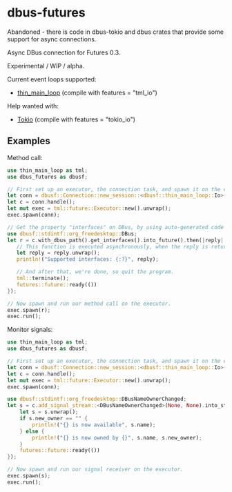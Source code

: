 dbus-futures
============

Abandoned - there is code in dbus-tokio and dbus crates that provide some support
for async connections.



Async DBus connection for Futures 0.3.

Experimental / WIP / alpha.

Current event loops supported:

 * [thin_main_loop](https://crates.io/crates/thin_main_loop) (compile with features = "tml_io")

Help wanted with:

 * [Tokio](https://tokio.rs) (compile with features = "tokio_io")

Examples
--------

Method call:

```rust
use thin_main_loop as tml;
use dbus_futures as dbusf;

// First set up an executor, the connection task, and spawn it on the executor
let conn = dbusf::Connection::new_session::<dbusf::thin_main_loop::Io>().unwrap();
let c = conn.handle();
let mut exec = tml::future::Executor::new().unwrap();
exec.spawn(conn);

// Get the property "interfaces" on DBus, by using auto-generated code by dbus-codegen
use dbusf::stdintf::org_freedesktop::DBus;
let r = c.with_dbus_path().get_interfaces().into_future().then(|reply| {
   // This function is executed asynchronously, when the reply is returned
   let reply = reply.unwrap();
   println!("Supported interfaces: {:?}", reply);

   // And after that, we're done, so quit the program.
   tml::terminate();
   futures::future::ready(())
});

// Now spawn and run our method call on the executor.
exec.spawn(r);
exec.run();
```

Monitor signals:

```rust
use thin_main_loop as tml;
use dbus_futures as dbusf;

// First set up an executor, the connection task, and spawn it on the executor
let conn = dbusf::Connection::new_session::<dbusf::thin_main_loop::Io>().unwrap();
let c = conn.handle();
let mut exec = tml::future::Executor::new().unwrap();
exec.spawn(conn);

use dbusf::stdintf::org_freedesktop::DBusNameOwnerChanged;
let s = c.add_signal_stream::<DBusNameOwnerChanged>(None, None).into_stream().for_each(move |s| {
    let s = s.unwrap();
    if s.new_owner == "" {
        println!("{} is now available", s.name);
    } else {
        println!("{} is now owned by {}", s.name, s.new_owner);
    }
    futures::future::ready(())
});

// Now spawn and run our signal receiver on the executor.
exec.spawn(s);
exec.run();
```
